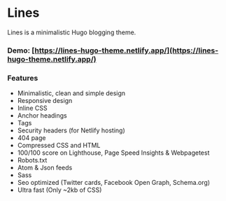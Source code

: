 # Lines

Lines is a minimalistic Hugo blogging theme.

### Demo: [https://lines-hugo-theme.netlify.app/](https://lines-hugo-theme.netlify.app/)

### Features

- Minimalistic, clean and simple design
- Responsive design
- Inline CSS
- Anchor headings
- Tags
- Security headers (for Netlify hosting)
- 404 page
- Compressed CSS and HTML
- 100/100 score on Lighthouse, Page Speed Insights & Webpagetest
- Robots.txt
- Atom & Json feeds
- Sass
- Seo optimized (Twitter cards, Facebook Open Graph, Schema.org)
- Ultra fast (Only ~2kb of CSS)
